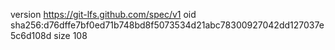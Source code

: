 version https://git-lfs.github.com/spec/v1
oid sha256:d76dffe7bf0ed71b748bd8f5073534d21abc78300927042dd127037e5c6d108d
size 108
